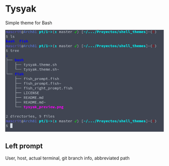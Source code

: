 # Tysyak

Simple theme for Bash

![tysyak](./tysyak_preview.png)

## Left prompt
User, host, actual terminal, git branch info, abbreviated path
